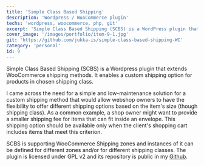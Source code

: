 ```yaml
---
title: 'Simple Class Based Shipping'
description: 'Wordpress / WooCommerce plugin'
techs: 'wordpress, woocommerce, php, git'
excerpt: 'Simple Class Based Shipping (SCBS) is a WordPress plugin that extends WooCommerce shipping methods. It enables a custom shipping option for products in chosen shipping class.'
cover_image: '/images/portfolio/item-9-1.jpg'
git: 'https://github.com/jukka-is/simple-class-based-shipping-WC'
category: 'personal'
id: 9
---
```


Simple Class Based Shipping (SCBS) is a Wordpress plugin that extends WooCommerce shipping methods. It enables a custom shipping option for products in chosen shipping class.

I came across the need for a simple and low-maintenance solution for a custom shipping method that would allow webshop owners to have the flexibility to offer different shipping options based on the item's size (though shipping class). As a common example, a shop owner might want to provide a smaller shipping fee for items that can fit inside an envelope. This shipping option should be available only when the client's shopping cart includes items that meet this criterion.

SCBS is supporting WooCommerce Shipping zones and instances of it can be defined for different zones and/or for different shipping classes. The plugin is licensed under GPL v2 and its repository is public in my [Github](https://github.com/jukka-is/simple-class-based-shipping-WC).
